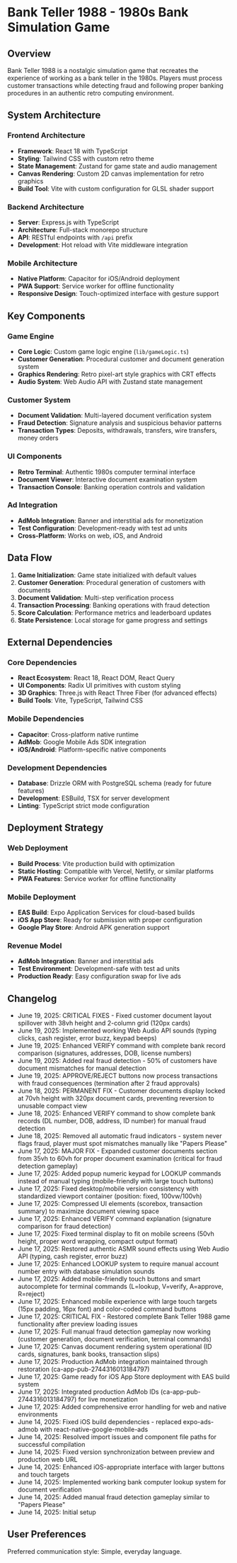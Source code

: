 # Bank Teller 1988 - 1980s Bank Simulation Game

## Overview

Bank Teller 1988 is a nostalgic simulation game that recreates the experience of working as a bank teller in the 1980s. Players must process customer transactions while detecting fraud and following proper banking procedures in an authentic retro computing environment.

## System Architecture

### Frontend Architecture
- **Framework**: React 18 with TypeScript
- **Styling**: Tailwind CSS with custom retro theme
- **State Management**: Zustand for game state and audio management
- **Canvas Rendering**: Custom 2D canvas implementation for retro graphics
- **Build Tool**: Vite with custom configuration for GLSL shader support

### Backend Architecture
- **Server**: Express.js with TypeScript
- **Architecture**: Full-stack monorepo structure
- **API**: RESTful endpoints with `/api` prefix
- **Development**: Hot reload with Vite middleware integration

### Mobile Architecture
- **Native Platform**: Capacitor for iOS/Android deployment
- **PWA Support**: Service worker for offline functionality
- **Responsive Design**: Touch-optimized interface with gesture support

## Key Components

### Game Engine
- **Core Logic**: Custom game logic engine (`lib/gameLogic.ts`)
- **Customer Generation**: Procedural customer and document generation system
- **Graphics Rendering**: Retro pixel-art style graphics with CRT effects
- **Audio System**: Web Audio API with Zustand state management

### Customer System
- **Document Validation**: Multi-layered document verification system
- **Fraud Detection**: Signature analysis and suspicious behavior patterns
- **Transaction Types**: Deposits, withdrawals, transfers, wire transfers, money orders

### UI Components
- **Retro Terminal**: Authentic 1980s computer terminal interface
- **Document Viewer**: Interactive document examination system
- **Transaction Console**: Banking operation controls and validation

### Ad Integration
- **AdMob Integration**: Banner and interstitial ads for monetization
- **Test Configuration**: Development-ready with test ad units
- **Cross-Platform**: Works on web, iOS, and Android

## Data Flow

1. **Game Initialization**: Game state initialized with default values
2. **Customer Generation**: Procedural generation of customers with documents
3. **Document Validation**: Multi-step verification process
4. **Transaction Processing**: Banking operations with fraud detection
5. **Score Calculation**: Performance metrics and leaderboard updates
6. **State Persistence**: Local storage for game progress and settings

## External Dependencies

### Core Dependencies
- **React Ecosystem**: React 18, React DOM, React Query
- **UI Components**: Radix UI primitives with custom styling
- **3D Graphics**: Three.js with React Three Fiber (for advanced effects)
- **Build Tools**: Vite, TypeScript, Tailwind CSS

### Mobile Dependencies
- **Capacitor**: Cross-platform native runtime
- **AdMob**: Google Mobile Ads SDK integration
- **iOS/Android**: Platform-specific native components

### Development Dependencies
- **Database**: Drizzle ORM with PostgreSQL schema (ready for future features)
- **Development**: ESBuild, TSX for server development
- **Linting**: TypeScript strict mode configuration

## Deployment Strategy

### Web Deployment
- **Build Process**: Vite production build with optimization
- **Static Hosting**: Compatible with Vercel, Netlify, or similar platforms
- **PWA Features**: Service worker for offline functionality

### Mobile Deployment
- **EAS Build**: Expo Application Services for cloud-based builds
- **iOS App Store**: Ready for submission with proper configuration
- **Google Play Store**: Android APK generation support

### Revenue Model
- **AdMob Integration**: Banner and interstitial ads
- **Test Environment**: Development-safe with test ad units
- **Production Ready**: Easy configuration swap for live ads

## Changelog
- June 19, 2025: CRITICAL FIXES - Fixed customer document layout spillover with 38vh height and 2-column grid (120px cards)
- June 19, 2025: Implemented working Web Audio API sounds (typing clicks, cash register, error buzz, keypad beeps)
- June 19, 2025: Enhanced VERIFY command with complete bank record comparison (signatures, addresses, DOB, license numbers)
- June 19, 2025: Added real fraud detection - 50% of customers have document mismatches for manual detection
- June 19, 2025: APPROVE/REJECT buttons now process transactions with fraud consequences (termination after 2 fraud approvals)
- June 18, 2025: PERMANENT FIX - Customer documents display locked at 70vh height with 320px document cards, preventing reversion to unusable compact view
- June 18, 2025: Enhanced VERIFY command to show complete bank records (DL number, DOB, address, ID number) for manual fraud detection
- June 18, 2025: Removed all automatic fraud indicators - system never flags fraud, player must spot mismatches manually like "Papers Please"
- June 17, 2025: MAJOR FIX - Expanded customer documents section from 35vh to 60vh for proper document examination (critical for fraud detection gameplay)
- June 17, 2025: Added popup numeric keypad for LOOKUP commands instead of manual typing (mobile-friendly with large touch buttons)
- June 17, 2025: Fixed desktop/mobile version consistency with standardized viewport container (position: fixed, 100vw/100vh)
- June 17, 2025: Compressed UI elements (scorebox, transaction summary) to maximize document viewing space
- June 17, 2025: Enhanced VERIFY command explanation (signature comparison for fraud detection)
- June 17, 2025: Fixed terminal display to fit on mobile screens (50vh height, proper word wrapping, compact output format)
- June 17, 2025: Restored authentic ASMR sound effects using Web Audio API (typing, cash register, error buzz)
- June 17, 2025: Enhanced LOOKUP system to require manual account number entry with database simulation sounds
- June 17, 2025: Added mobile-friendly touch buttons and smart autocomplete for terminal commands (L=lookup, V=verify, A=approve, R=reject)
- June 17, 2025: Enhanced mobile experience with large touch targets (15px padding, 16px font) and color-coded command buttons
- June 17, 2025: CRITICAL FIX - Restored complete Bank Teller 1988 game functionality after preview loading issues
- June 17, 2025: Full manual fraud detection gameplay now working (customer generation, document verification, terminal commands)
- June 17, 2025: Canvas document rendering system operational (ID cards, signatures, bank books, transaction slips)
- June 17, 2025: Production AdMob integration maintained through restoration (ca-app-pub-2744316013184797)
- June 17, 2025: Game ready for iOS App Store deployment with EAS build system
- June 17, 2025: Integrated production AdMob IDs (ca-app-pub-2744316013184797) for live monetization
- June 17, 2025: Added comprehensive error handling for web and native environments
- June 14, 2025: Fixed iOS build dependencies - replaced expo-ads-admob with react-native-google-mobile-ads
- June 14, 2025: Resolved import issues and component file paths for successful compilation
- June 14, 2025: Fixed version synchronization between preview and production web URL
- June 14, 2025: Enhanced iOS-appropriate interface with larger buttons and touch targets
- June 14, 2025: Implemented working bank computer lookup system for document verification
- June 14, 2025: Added manual fraud detection gameplay similar to "Papers Please"
- June 14, 2025: Initial setup

## User Preferences

Preferred communication style: Simple, everyday language.